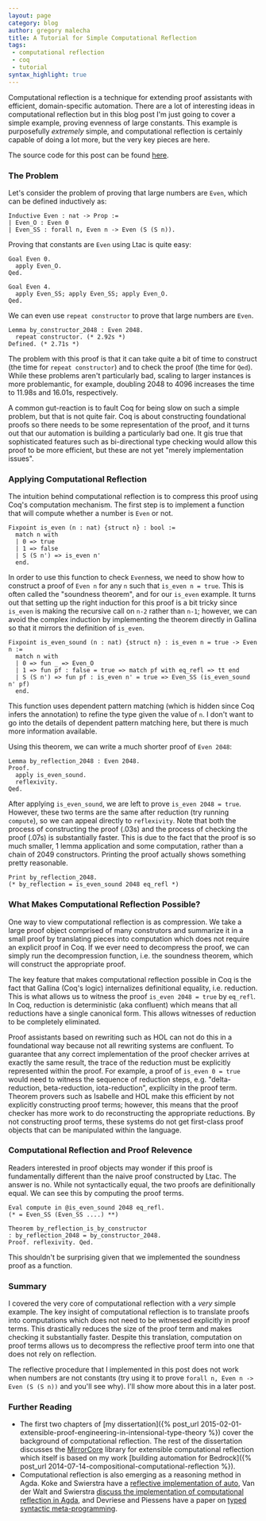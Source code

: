 ```yaml
---
layout: page
category: blog
author: gregory malecha
title: A Tutorial for Simple Computational Reflection
tags:
 - computational reflection
 - coq
 - tutorial
syntax_highlight: true
---
```


Computational reflection is a technique for extending proof assistants with efficient, domain-specific automation. There are a lot of interesting ideas in computational reflection but in this blog post I'm just going to cover a simple example, proving evenness of large constants. This example is purposefully *extremely* simple, and computational reflection is certainly capable of doing a lot more, but the very key pieces are here.


The source code for this post can be found [here](/assets/blog/computational-reflection-example/even_refl.v).

### The Problem ###

Let's consider the problem of proving that large numbers are ```Even```, which can be defined inductively as:

```coq
Inductive Even : nat -> Prop :=
| Even_O : Even 0
| Even_SS : forall n, Even n -> Even (S (S n)).
```

Proving that constants are ```Even``` using Ltac is quite easy:

```coq
Goal Even 0.
  apply Even_O.
Qed.

Goal Even 4.
  apply Even_SS; apply Even_SS; apply Even_O.
Qed.
```

We can even use ```repeat constructor``` to prove that large numbers are ```Even```.

```coq
Lemma by_constructor_2048 : Even 2048.
  repeat constructor. (* 2.92s *)
Defined. (* 2.71s *)
```

The problem with this proof is that it can take quite a bit of time to construct (the time for ```repeat constructor```) and to check the proof (the time for ```Qed```). While these problems aren't particularly bad, scaling to larger instances is more problemantic, for example, doubling 2048 to 4096 increases the time to 11.98s and 16.01s, respectively. 

A common gut-reaction is to fault Coq for being slow on such a simple problem, but that is not quite fair. Coq is about constructing foundational proofs so there needs to be some representation of the proof, and it turns out that our automation is building a particularly bad one. It gis true that sophisticated features such as bi-directional type checking would allow this proof to be more efficient, but these are not yet "merely implementation issues".

### Applying Computational Reflection ###

The intuition behind computational reflection is to compress this proof using Coq's computation mechanism. The first step is to implement a function that will compute whether a number is ```Even``` or not.

```coq
Fixpoint is_even (n : nat) {struct n} : bool :=
  match n with
  | 0 => true
  | 1 => false
  | S (S n') => is_even n'
  end.
```

In order to use this function to check ```Even```ness, we need to show how to construct a proof of ```Even n``` for any ```n``` such that ```is_even n = true```. This is often called the "soundness theorem", and for our ```is_even``` example. It turns out that setting up the right induction for this proof is a bit tricky since ```is_even``` is making the recursive call on ```n-2``` rather than ```n-1```; however, we can avoid the complex induction by implementing the theorem directly in Gallina so that it mirrors the definition of ```is_even```.

```coq
Fixpoint is_even_sound (n : nat) {struct n} : is_even n = true -> Even n :=
  match n with
  | 0 => fun _ => Even_O
  | 1 => fun pf : false = true => match pf with eq_refl => tt end
  | S (S n') => fun pf : is_even n' = true => Even_SS (is_even_sound n' pf)
  end.
```

This function uses dependent pattern matching (which is hidden since Coq infers the annotation) to refine the type given the value of ```n```. I don't want to go into the details of dependent pattern matching here, but there is much more information available.

Using this theorem, we can write a much shorter proof of ```Even 2048```:

```coq
Lemma by_reflection_2048 : Even 2048.
Proof.
  apply is_even_sound.
  reflexivity.
Qed.
```

After applying ```is_even_sound```, we are left to prove ```is_even 2048 = true```. However, these two terms are the same after reduction (try running ```compute```), so we can appeal directly to ```reflexivity```. Note that both the process of constructing the proof (.03s) and the process of checking the proof (.07s) is substantially faster. This is due to the fact that the proof is so much smaller, 1 lemma application and some computation, rather than a chain of 2049 constructors. Printing the proof actually shows something pretty reasonable.

```coq
Print by_reflection_2048.
(* by_reflection = is_even_sound 2048 eq_refl *)
```

### What Makes Computational Reflection Possible? ###

One way to view computational reflection is as compression. We take a large proof object comprised of many construtors and summarize it in a small proof by translating pieces into computation which does not require an explicit proof in Coq. If we ever need to decompress the proof, we can simply run the decompression function, i.e. the soundness theorem, which will construct the appropriate proof.

The key feature that makes computational reflection possible in Coq is the fact that Gallina (Coq's logic) internalizes definitional equality, i.e. reduction. This is what allows us to witness the proof ```is_even 2048 = true``` by ```eq_refl```. In Coq, reduction is deterministic (aka confluent) which means that all reductions have a single canonical form. This allows witnesses of reduction to be completely eliminated.

Proof assistants based on rewriting such as HOL can not do this in a foundational way because not all rewriting systems are confluent. To guarantee that any correct implementation of the proof checker arrives at exactly the same result, the trace of the reduction must be explicitly represented within the proof. For example, a proof of ```is_even 0 = true``` would need to witness the sequence of reduction steps, e.g. "delta-reduction, beta-reduction, iota-reduction", explicilty in the proof term. Theorem provers such as Isabelle and HOL make this efficient by not explicitly constructing proof terms; however, this means that the proof checker has more work to do reconstructing the appropriate reductions. By not constructing proof terms, these systems do not get first-class proof objects that can be manipulated within the language.

### Computational Reflection and Proof Relevence ###

Readers interested in proof objects may wonder if this proof is fundamentally different than the naive proof constructed by Ltac. The answer is no. While not syntactically equal, the two proofs are definitionally equal. We can see this by computing the proof terms.

```coq
Eval compute in @is_even_sound 2048 eq_refl.
(* = Even_SS (Even_SS ....) **)

Theorem by_reflection_is_by_constructor
: by_reflection_2048 = by_constructor_2048.
Proof. reflexivity. Qed.
```

This shouldn't be surprising given that we implemented the soundness proof as a function.

### Summary ###

I covered the very core of computational reflection with a *very* simple example. The key insight of computational reflection is to translate proofs into computations which does not need to be witnessed explicitly in proof terms. This drastically reduces the size of the proof term and makes checking it substantially faster. Despite this translation, computation on proof terms allows us to decompress the reflective proof term into one that does not rely on reflection.

The reflective procedure that I implemented in this post does not work when numbers are not constants (try using it to prove ```forall n, Even n -> Even (S (S n))``` and you'll see why). I'll show more about this in a later post.

### Further Reading ###

 * The first two chapters of [my dissertation]({% post_url 2015-02-01-extensible-proof-engineering-in-intensional-type-theory %}) cover the background of computational reflection. The rest of the dissertation discusses the [MirrorCore](https://github.com/gmalecha/mirror-core) library for extensible computational reflection which itself is based on my work [building automation for Bedrock]({% post_url 2014-07-14-compositional-computational-reflection %}).
 * Computational reflection is also emerging as a reasoning method in Agda. Koke and Swierstra have a [reflective implementation of auto](https://github.com/pepijnkokke/AutoInAgda/), Van der Walt and Swierstra [discuss the implementation of computational reflection in Agda](http://www.staff.science.uu.nl/~swier004/Publications/EngineeringReflection.pdf), and Devriese and Piessens have a paper on [typed syntactic meta-programming](https://lirias.kuleuven.be/bitstream/123456789/404549/1/icfp002-devriese-authorversion.pdf).
